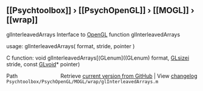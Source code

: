 ## [[Psychtoolbox]] &#8250; [[PsychOpenGL]] &#8250; [[MOGL]] &#8250; [[wrap]]

glInterleavedArrays  Interface to [OpenGL](OpenGL) function glInterleavedArrays  
  
usage:  glInterleavedArrays( format, stride, pointer )  
  
C function:  void glInterleavedArrays[(GLenum]((GLenum) format, [GLsizei](GLsizei) stride, const [GLvoid](GLvoid)\* pointer)  




<div class="code_header" style="text-align:right;">
  <span style="float:left;">Path&nbsp;&nbsp;</span> <span class="counter">Retrieve <a href=
  "https://raw.github.com/Psychtoolbox-3/Psychtoolbox-3/beta/Psychtoolbox/PsychOpenGL/MOGL/wrap/glInterleavedArrays.m">current version from GitHub</a> | View <a href=
  "https://github.com/Psychtoolbox-3/Psychtoolbox-3/commits/beta/Psychtoolbox/PsychOpenGL/MOGL/wrap/glInterleavedArrays.m">changelog</a></span>
</div>
<div class="code">
  <code>Psychtoolbox/PsychOpenGL/MOGL/wrap/glInterleavedArrays.m</code>
</div>

